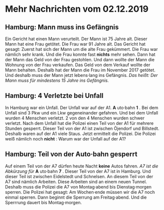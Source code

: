 #          Mehr Nachrichten vom 02.12.2019      


##                Hamburg: Mann muss ins Gefängnis            
Ein Gericht hat einen Mann verurteilt. Der Mann ist 75 Jahre alt. Dieser Mann hat eine Frau getötet. Die Frau war 91 Jahre alt. Das Gericht hat gesagt: Zuerst hat sich der Mann um die alte Frau gekümmert. Die Frau war nämlich sehr krank. Und die Frau konnte fast **nichts** mehr sehen. Dann hat der Mann das Geld von der Frau gestohlen. Und dann wollte der Mann die Wohnung von der Frau verkaufen. Das Geld von dem Verkauf wollte der Mann behalten. Deshalb hat der Mann die Frau im November 2017 getötet. Und deshalb muss der Mann jetzt lebens·lang ins Gefängnis. *Das heißt:*   *Der Mann muss für mindestens 15 Jahre ins Gefängnis.*  

##                Hamburg: 4 Verletzte bei Unfall            
In Hamburg war ein Unfall. Der Unfall war auf der A1. **A** uto·bahn **1** . Bei dem Unfall sind 3 Pkw und ein Lkw gegeneinander gefahren. Und bei dem Unfall wurden 4 Menschen verletzt. 2 von den 4 Menschen wurden schwer verletzt. Nach dem Unfall hat die Polizei einen Teil von der A1 für mehrere Stunden gesperrt. Dieser Teil von der A1 ist zwischen Öjendorf und Billstedt. Deshalb waren auf der A1 viele Staus. Jetzt ermittelt die Polizei. Die Polizei weiß nämlich noch **nicht** : Warum war der Unfall auf der A1? 

##                Hamburg: Teil von der Auto·bahn gesperrt            
Auf einem Teil von der A7 dürfen heute Nacht **keine** Autos fahren.  *A7 ist die Abkürzung für*  **A** uto·bahn **7** . Dieser Teil von der A7 ist in Hamburg. Und dieser Teil ist zwischen Eidelstedt und Schnelsen. An diesem Teil von der A7 sind nämlich Arbeiten. Diese Arbeiten sind an einem neuen Tunnel. Deshalb muss die Polizei die A7 von Montag·abend bis Dienstag·morgen sperren. Die Polizei hat gesagt: Am Wochen·ende müssen wir die A7 noch einmal sperren. Dann beginnt die Sperrung am Freitag·abend. Und die Sperrrung dauert bis Montag·morgen. 
